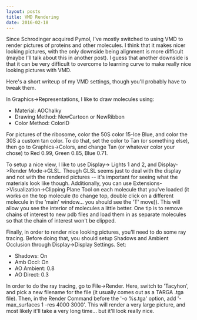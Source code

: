 ```yaml
---
layout: posts
title: VMD Rendering
date: 2016-02-18
---
```


Since Schrodinger acquired Pymol, I've mostly switched to using VMD to render pictures of proteins and other molecules.
I think that it makes nicer looking pictures, with the only downside being alignment is more difficult (maybe I'll talk about this in another post).
I guess that another downside is that it can be very difficult to overcome to learning curve to make really nice looking pictures with VMD.

Here's a short writeup of my VMD settings, though you'll probably have to tweak them.

In Graphics->Representations, I like to draw molecules using:

* Material: AOChalky
* Drawing Method: NewCartoon or NewRibbon
* Color Method: ColorID

For pictures of the ribosome, color the 50S color 15-Ice Blue, and color the 30S a custom tan color.
To do that, set the color to Tan (or something else), then go to Graphics->Colors, and change Tan (or whatever color your chose) to Red 0.99, Green 0.85, Blue 0.71.

To setup a nice view, I like to use Display-> Lights 1 and 2, and Display->Render Mode->GLSL. Though GLSL seems just to deal with the display and not with the rendered pictures -- it's important for seeing what the materials look like though.
Additionally, you can use Extensions->Visualization->Clipping Plane Tool on each molecule that you've loaded (it works on the top molecule (to change top, double click on a different molecule in the 'main' window... you should see the 'T' move)). This will allow you see the interior of molecules a little better. One tip is to remove chains of interest to new pdb files and load them in as separate molecules so that the chain of interest won't be clipped.



Finally, in order to render nice looking pictures, you'll need to do some ray tracing. Before doing that, you should setup Shadows and Ambient Occlusion through Display->Display Settings. Set:

*  Shadows: On
*  Amb Occl: On
*  AO Ambient: 0.8
*  AO Direct: 0.3

In order to do the ray tracing, go to File->Render. Here, switch to 'Tacyhon', and pick a new filename for the file (it usually comes out as a TARGA .tga file). Then, in the Render Command before the '-o %s.tga' option, add '-max_surfaces 1 -res 4000 3000'. This will render a very large picture, and most likely it'll take a very long time... but it'll look really nice.

